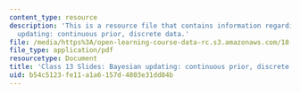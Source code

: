```yaml
---
content_type: resource
description: 'This is a resource file that contains information regarding bayesian
  updating: continuous prior, discrete data.'
file: /media/https%3A/open-learning-course-data-rc.s3.amazonaws.com/18-05-introduction-to-probability-and-statistics-spring-2014/b54c5123fe11a1a6157d4803e31dd84b_MIT18_05S14_class13slides.pdf
file_type: application/pdf
resourcetype: Document
title: 'Class 13 Slides: Bayesian updating: continuous prior, discrete data'
uid: b54c5123-fe11-a1a6-157d-4803e31dd84b
---
```

